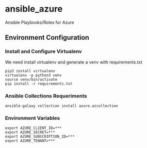 # ansible_azure
Ansible Playbooks/Roles for Azure

## Environment Configuration

### Install and Configure Virtualenv
We need install virtualenv and generate a venv with requirements.txt

```
pip3 install virtualenv
virtualenv -p python3 venv
source venv/bin/activate
pip install -r requirements.txt
```

### Ansible Collections Requeriments
```
ansible-galaxy collection install azure.azcollection
```

### Environment Variables
```
export AZURE_CLIENT_ID=***
export AZURE_SECRET=***
export AZURE_SUBSCRIPTION_ID=***
export AZURE_TENANT=***
```